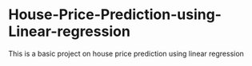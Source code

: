# House-Price-Prediction-using-Linear-regression
This is a basic project on house price prediction using linear regression
